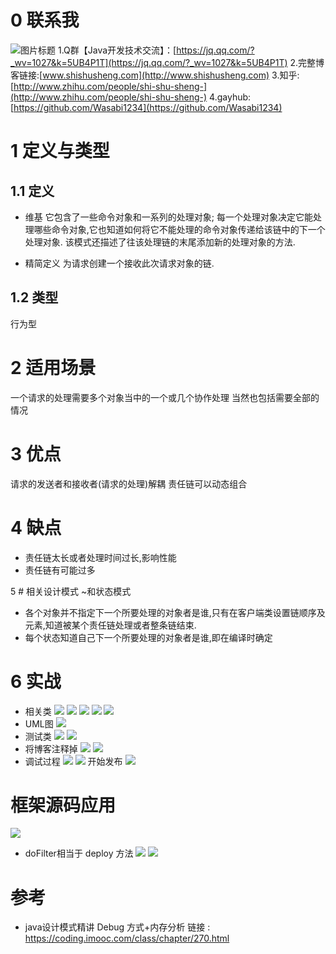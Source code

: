# 0 联系我

![](http://upload-images.jianshu.io/upload_images/4685968-f4d405f74245dc0a?imageMogr2/auto-orient/strip%7CimageView2/2/w/1240 "图片标题")
1.Q群【Java开发技术交流】：[https://jq.qq.com/?_wv=1027&k=5UB4P1T](https://jq.qq.com/?_wv=1027&k=5UB4P1T)
2.完整博客链接:[www.shishusheng.com](http://www.shishusheng.com)
3.知乎:[http://www.zhihu.com/people/shi-shu-sheng-](http://www.zhihu.com/people/shi-shu-sheng-)
4.gayhub:[https://github.com/Wasabi1234](https://github.com/Wasabi1234)

# 1 定义与类型
## 1.1 定义
- 维基
它包含了一些命令对象和一系列的处理对象;
每一个处理对象决定它能处理哪些命令对象,它也知道如何将它不能处理的命令对象传递给该链中的下一个处理对象.
该模式还描述了往该处理链的末尾添加新的处理对象的方法.

- 精简定义
为请求创建一个接收此次请求对象的链.

## 1.2 类型
行为型

# 2 适用场景
一个请求的处理需要多个对象当中的一个或几个协作处理
当然也包括需要全部的情况

# 3 优点
请求的发送者和接收者(请求的处理)解耦
责任链可以动态组合


# 4 缺点
- 责任链太长或者处理时间过长,影响性能
- 责任链有可能过多

5 # 相关设计模式
~和状态模式
- 各个对象并不指定下一个所要处理的对象者是谁,只有在客户端类设置链顺序及元素,知道被某个责任链处理或者整条链结束.
- 每个状态知道自己下一个所要处理的对象者是谁,即在编译时确定

# 6 实战
- 相关类
![](https://upload-images.jianshu.io/upload_images/4685968-5f61ab5ed1db8c31.png?imageMogr2/auto-orient/strip%7CimageView2/2/w/1240)
![](https://upload-images.jianshu.io/upload_images/4685968-b4ac47bf8102362c.png?imageMogr2/auto-orient/strip%7CimageView2/2/w/1240)
![](https://upload-images.jianshu.io/upload_images/4685968-3885c81df1ebbae4.png?imageMogr2/auto-orient/strip%7CimageView2/2/w/1240)
![](https://upload-images.jianshu.io/upload_images/4685968-a34d00e17af71a0a.png?imageMogr2/auto-orient/strip%7CimageView2/2/w/1240)
![](https://upload-images.jianshu.io/upload_images/4685968-b950249ca12d3c7e.png?imageMogr2/auto-orient/strip%7CimageView2/2/w/1240)
- UML图
![](https://upload-images.jianshu.io/upload_images/4685968-ab22fc917646f57a.png?imageMogr2/auto-orient/strip%7CimageView2/2/w/1240)
- 测试类
![](https://upload-images.jianshu.io/upload_images/4685968-1a5b383f7f2bf188.png?imageMogr2/auto-orient/strip%7CimageView2/2/w/1240)
![](https://upload-images.jianshu.io/upload_images/4685968-535359f026338231.png?imageMogr2/auto-orient/strip%7CimageView2/2/w/1240)
- 将博客注释掉
![](https://upload-images.jianshu.io/upload_images/4685968-5fb4c20bf2895c6e.png?imageMogr2/auto-orient/strip%7CimageView2/2/w/1240)
![](https://upload-images.jianshu.io/upload_images/4685968-536d32e80b910927.png?imageMogr2/auto-orient/strip%7CimageView2/2/w/1240)
- 调试过程
![](https://upload-images.jianshu.io/upload_images/4685968-fe1fce0b021fd204.png?imageMogr2/auto-orient/strip%7CimageView2/2/w/1240)
![](https://upload-images.jianshu.io/upload_images/4685968-f5f7e9ee7d87c866.png?imageMogr2/auto-orient/strip%7CimageView2/2/w/1240)
开始发布
![](https://upload-images.jianshu.io/upload_images/4685968-8cbf04eb02013d8e.png?imageMogr2/auto-orient/strip%7CimageView2/2/w/1240)

# 框架源码应用
![](https://upload-images.jianshu.io/upload_images/4685968-0891c4661445243c.png?imageMogr2/auto-orient/strip%7CimageView2/2/w/1240)
- doFilter相当于 deploy 方法
![](https://upload-images.jianshu.io/upload_images/4685968-dbb26c1e36a5cb1f.png?imageMogr2/auto-orient/strip%7CimageView2/2/w/1240)
![](https://upload-images.jianshu.io/upload_images/4685968-6506748536cee1ad.png?imageMogr2/auto-orient/strip%7CimageView2/2/w/1240)



# 参考
- java设计模式精讲 Debug 方式+内存分析
链接 : https://coding.imooc.com/class/chapter/270.html
